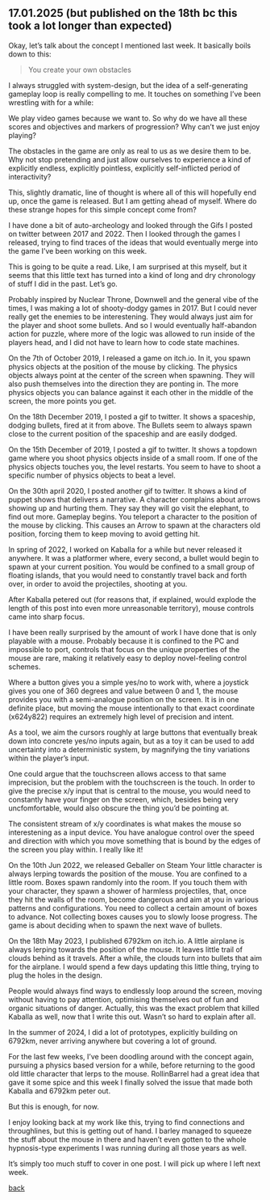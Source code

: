 ## 17.01.2025 (but published on the 18th bc this took a lot longer than expected)

Okay, let’s talk about the concept I mentioned last week. It basically boils down to this:

> You create your own obstacles

I always struggled with system-design, but the idea of a self-generating gameplay loop is really compelling to me. It touches on something I’ve been wrestling with for a while:

We play video games because we want to. So why do we have all these scores and objectives and markers of progression? Why can’t we just enjoy playing?


The obstacles in the game are only as real to us as we desire them to be. Why not stop pretending and just allow ourselves to experience a kind of explicitly endless, explicitly pointless, explicitly self-inflicted period of interactivity?

This, slightly dramatic, line of thought is where all of this will hopefully end up, once the game is released. But I am getting ahead of myself. Where do these strange hopes for this simple concept come from?

I have done a bit of auto-archeology and looked through the Gifs I posted on twitter between 2017 and 2022. Then I looked through the games I released, trying to find traces of the ideas that would eventually merge into the game I’ve been working on this week. 

This is going to be quite a read. Like, I am surprised at this myself, but it seems that this little text has turned into a kind of long and dry chronology of stuff I did in the past. Let’s go.

Probably inspired by Nuclear Throne, Downwell and the general vibe of the times, I was making a lot of shooty-dodgy games in 2017. But I could never really get the enemies to be interestening. They would always just aim for the player and shoot some bullets. And so I would eventually half-abandon action for puzzle, where more of the logic was allowed to run inside of the players head, and I did not have to learn how to code state machines. 


On the 7th of October 2019, I released a game on itch.io. 
In it, you spawn physics objects at the position of the mouse by clicking. The physics objects always point at the center of the screen when spawning. They will also push themselves into the direction they are ponting in. The more physics objects you can balance against it each other in the middle of the screen, the more points you get.

On the 18th December 2019, I posted a gif to twitter.
It shows a spaceship, dodging bullets, fired at it from above. The Bullets seem to always spawn close to the current position of the spaceship and are easily dodged.

On the 15th December of 2019, I posted a gif to twitter.
It shows a topdown game where you shoot physics objects inside of a small room. If one of the physics objects touches you, the level restarts. You seem to have to shoot a specific number of physics objects to beat a level.

On the 30th april 2020, I posted another gif to twitter.
It shows a kind of puppet shows that delivers a narrative. A character complains about arrows showing up and hurting them. They say they will go visit the elephant, to find out more. Gameplay begins. You teleport a character to the position of the mouse by clicking. This causes an Arrow to spawn at the characters old position, forcing them to keep moving to avoid getting hit.

In spring of 2022, I worked on Kaballa for a while but never released it anywhere.
It was a platformer where, every second, a bullet would begin to spawn at your current position. You would be confined to a small group of floating islands, that you would need to constantly travel back and forth over, in order to avoid the projectiles, shooting at you.


After Kaballa petered out (for reasons that, if explained, would explode the length of this post into even more unreasonable territory), mouse controls came into sharp focus.


I have been really surprised by the amount of work I have done that is only playable with a mouse. Probably because it is confined to the PC and impossible to port, controls that focus on the unique properties of the mouse are rare, making it relatively easy to deploy novel-feeling control schemes.

Where a button gives you a simple yes/no to work with, where a joystick gives you one of 360 degrees and value between 0 and 1, the mouse provides you with a semi-analogue position on the screen. It is in one definite place, but moving the mouse intentionally to that exact coordinate (x624y822) requires an extremely high level of precision and intent. 

As a tool, we aim the cursors roughly at large buttons that eventually break down into concrete yes/no inputs again, but as a toy it can be used to add uncertainty into a deterministic system, by magnifying the tiny variations within the player’s input.

One could argue that the touchscreen allows access to that same imprecision, but the problem with the touchscreen is the touch. In order to give the precise x/y input that is central to the mouse, you would need to constantly have your finger on the screen, which, besides being very uncfomfortable, would also obscure the thing you’d be pointing at. 

The consistent stream of x/y coordinates is what makes the mouse so interestening as a input device. You have analogue control over the speed and direction with which you move something that is bound by the edges of the screen you play within. I really like it!


On the 10th Jun 2022, we released Geballer on Steam
Your little character is always lerping towards the position of the mouse. You are confined to a little room. Boxes spawn randomly into the room. If you touch them with your character, they spawn a shower of harmless projectiles, that, once they hit the walls of the room, become dangerous and aim at you in various patterns and configurations. You need to collect a certain amount of boxes to advance. Not collecting boxes causes you to slowly loose progress. The game is about deciding when to spawn the next wave of bullets.

On the 18th May 2023, I published 6792km on itch.io.
A little airplane is always lerping towards the position of the mouse. It leaves little trail of clouds behind as it travels. After a while, the clouds turn into bullets that aim for the airplane. I would spend a few days updating this little thing, trying to plug the holes in the design. 

People would always find ways to endlessly loop around the screen, moving without having to pay attention, optimising themselves out of fun and organic situations of danger. Actually, this was the exact problem that killed Kaballa as well, now that I write this out. Wasn’t so hard to explain after all.

In the summer of 2024, I did a lot of prototypes, explicitly building on 6792km, never arriving anywhere but covering a lot of ground.
 
For the last few weeks, I’ve been doodling around with the concept again, pursuing a physics based version for a while, before returning to the good old little character that lerps to the mouse. RollinBarrel had a great idea that gave it some spice and this week I finally solved the issue that made both Kaballa and 6792km peter out. 

But this is enough, for now.

I enjoy looking back at my work like this, trying to find connections and throughlines, but this is getting out of hand. I barley managed to squeeze the stuff about the mouse in there and haven’t even gotten to the whole hypnosis-type experiments I was running during all those years as well.

It’s simply too much stuff to cover in one post. I will pick up where I left next week.

[back](blogagain)
